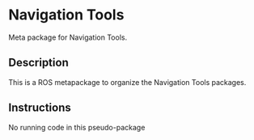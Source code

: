 # Navigation Tools

Meta package for Navigation Tools.

## Description

This is a ROS metapackage to organize the Navigation Tools packages.

## Instructions

No running code in this pseudo-package
